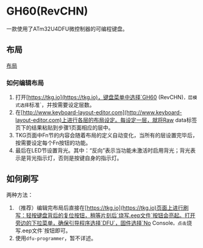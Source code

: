 # GH60(RevCHN)

一款使用了ATm32U4DFU微控制器的可编程键盘。

## 布局

[布局](layout.md)

### 如何编辑布局

1. 打开[https://tkg.io](https://tkg.io)，键盘菜单中选择`GH60 (RevCHN)`，层模式选择`标准`，并按需要设定层数。
1. 在[http://www.keyboard-layout-editor.com](http://www.keyboard-layout-editor.com)上进行各层的布局设定。每设定一层，就将Raw data标签页下的结果粘贴到步骤1页面相应的层中。
1. TKG页面中Fn节的内容会随着布局的定义自动变化，当所有的层设置完毕后，按需要设定每个Fn按钮的功能。
1. 最后在LED节设置背光。其中：“反向”表示当功能未激活时启用背光；背光表示是背光指示灯，否则是按键自身的指示灯。

## 如何刷写

两种方法：

1. （推荐）编辑完布局后直接在[https://tkg.io](https://tkg.io)页面上进行刷写：轻按键盘背后的复位按钮，稍等片刻后`烧写.eep文件`按钮会亮起。打开旁边的下拉菜单，确保引导程序选择`DFU`，固件选择`No Console`。点击`烧写.eep文件`按钮即可。
2. 使用`dfu-programmer`，暂不详述。
